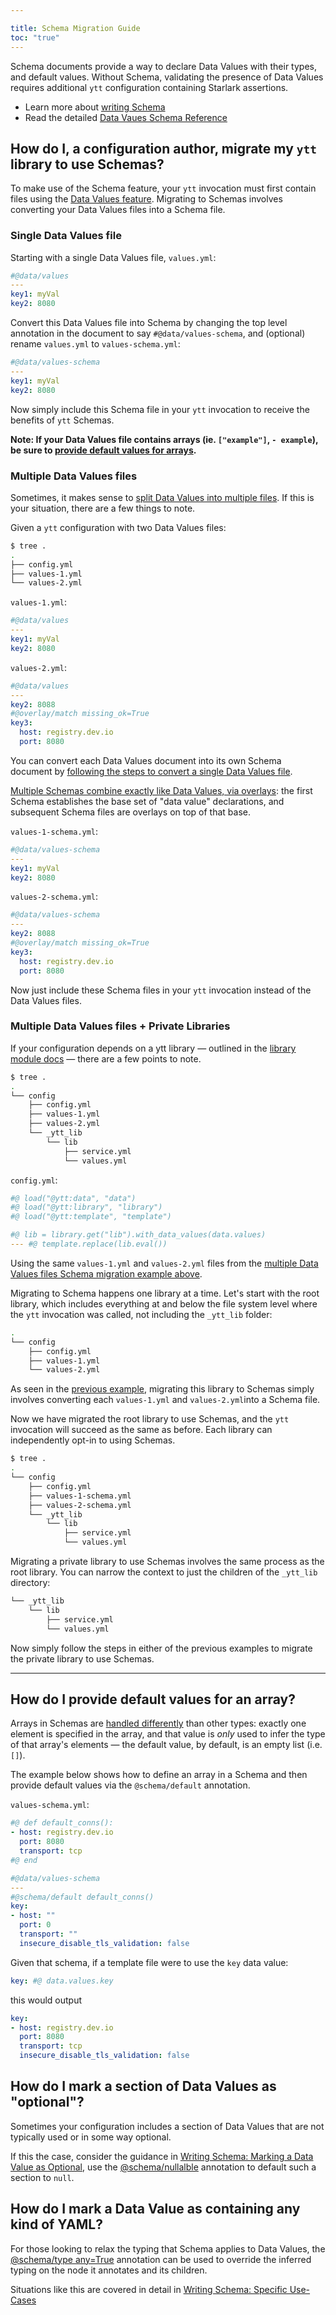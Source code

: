 ```yaml
---

title: Schema Migration Guide
toc: "true"
---
```


Schema documents provide a way to declare Data Values with their types, and default values. Without Schema, validating the presence of Data Values requires additional `ytt` configuration containing Starlark assertions.

- Learn more about [writing Schema](how-to-write-schema.md)
- Read the detailed [Data Vaues Schema Reference](lang-ref-ytt-schema.md)

## How do I, a configuration author, migrate my `ytt` library to use Schemas?

To make use of the Schema feature, your `ytt` invocation must first contain files using the [Data Values feature](ytt-data-values.md). Migrating to Schemas involves converting your Data Values files into a Schema file.

### Single Data Values file

Starting with a single Data Values file, `values.yml`:
```yaml
#@data/values
---
key1: myVal
key2: 8080
```

Convert this Data Values file into Schema by changing the top level annotation in the document to say `#@data/values-schema`, and (optional) rename `values.yml` to `values-schema.yml`:
```yaml
#@data/values-schema
---
key1: myVal
key2: 8080
```
Now simply include this Schema file in your `ytt` invocation to receive the benefits of `ytt` Schemas.


**Note: If your Data Values file contains arrays (ie. `["example"]`, `- example`), be sure to [provide default values for arrays](#how-do-i-provide-default-values-for-an-array).**

### Multiple Data Values files
Sometimes, it makes sense to [split Data Values into multiple files](ytt-data-values.md#splitting-data-values-overlays-into-multiple-files).
If this is your situation, there are a few things to note.

Given a `ytt` configuration with two Data Values files:
```bash
$ tree .
.
├── config.yml
├── values-1.yml
└── values-2.yml
```

`values-1.yml`:
```yaml
#@data/values
---
key1: myVal
key2: 8080
```

`values-2.yml`:
```yaml
#@data/values
---
key2: 8088
#@overlay/match missing_ok=True
key3:
  host: registry.dev.io
  port: 8080
```
You can convert each Data Values document into its own Schema document by [following the steps to convert a single Data Values file](#single-data-values-file).

[Multiple Schemas combine exactly like Data Values, via overlays](lang-ref-ytt-schema.md#multiple-schema-documents): 
the first Schema establishes the base set of "data value" declarations, and subsequent Schema files are overlays on top of that base.

`values-1-schema.yml`:
```yaml
#@data/values-schema
---
key1: myVal
key2: 8080
```

`values-2-schema.yml`:
```yaml
#@data/values-schema
---
key2: 8088
#@overlay/match missing_ok=True
key3:
  host: registry.dev.io
  port: 8080
```

Now just include these Schema files in your `ytt` invocation instead of the Data Values files.

### Multiple Data Values files + Private Libraries
If your configuration depends on a ytt library — outlined in the [library module docs](lang-ref-ytt-library.md) — there are a few points to note.

```bash
$ tree .
.
└── config
    ├── config.yml 
    ├── values-1.yml
    ├── values-2.yml
    └── _ytt_lib
        └── lib
            ├── service.yml
            └── values.yml
```
`config.yml`:
```yaml
#@ load("@ytt:data", "data")
#@ load("@ytt:library", "library")
#@ load("@ytt:template", "template")

#@ lib = library.get("lib").with_data_values(data.values)
--- #@ template.replace(lib.eval())
```
Using the same `values-1.yml` and `values-2.yml` files from the [multiple Data Values files Schema migration example above](#multiple-data-values-files).

Migrating to Schema happens one library at a time. Let's start with the root library, which includes everything at and below the file system level where the `ytt` invocation was called, not including the `_ytt_lib` folder:
```bash
.
└── config
    ├── config.yml
    ├── values-1.yml
    └── values-2.yml
```
As seen in the [previous example](#multiple-data-values-files), migrating this library to Schemas simply involves converting each `values-1.yml` and `values-2.yml`into a Schema file.

Now we have migrated the root library to use Schemas, and the `ytt` invocation will succeed as the same as before. Each library can independently opt-in to using Schemas. 
```bash
$ tree .
.
└── config
    ├── config.yml 
    ├── values-1-schema.yml
    ├── values-2-schema.yml
    └── _ytt_lib
        └── lib
            ├── service.yml
            └── values.yml
```
Migrating a private library to use Schemas involves the same process as the root library. You can narrow the context to just the children of the `_ytt_lib` directory:
```bash
└── _ytt_lib
    └── lib
        ├── service.yml
        └── values.yml
```
Now simply follow the steps in either of the previous examples to migrate the private library to use Schemas.

---

## How do I provide default values for an array?
Arrays in Schemas are [handled differently](lang-ref-ytt-schema.md#defaults-for-arrays) than other types:
exactly one element is specified in the array, and that value is _only_ used to infer the type of that array's elements —
the default value, by default, is an empty list (i.e. `[]`).

The example below shows how to define an array in a Schema and then provide default values via the `@schema/default` annotation.

`values-schema.yml`:
```yaml
#@ def default_conns():
- host: registry.dev.io
  port: 8080
  transport: tcp
#@ end

#@data/values-schema
---
#@schema/default default_conns()
key: 
- host: ""
  port: 0
  transport: ""
  insecure_disable_tls_validation: false
```

Given that schema, if a template file were to use the `key` data value:

```yaml
key: #@ data.values.key
```

this would output

```yaml
key:
- host: registry.dev.io
  port: 8080
  transport: tcp
  insecure_disable_tls_validation: false
```


## How do I mark a section of Data Values as "optional"?
Sometimes your configuration includes a section of Data Values that are not typically used or in some way optional.

If this the case, consider the guidance in [Writing Schema: Marking a Data Value as Optional](how-to-write-schema.md#marking-a-data-value-as-optional), use the 
[@schema/nullalble](lang-ref-ytt-schema.md#schemanullable) annotation to default such a section to `null`.

## How do I mark a Data Value as containing any kind of YAML?
For those looking to relax the typing that Schema applies to Data Values, the [@schema/type any=True](lang-ref-ytt-schema.md#schematype) annotation 
can be used to override the inferred typing on the node it annotates and its children.

Situations like this are covered in detail in [Writing Schema: Specific Use-Cases](how-to-write-schema.md#specific-use-cases)
